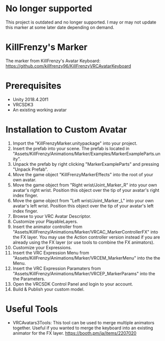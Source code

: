 # No longer supported
This project is outdated and no longer supported. I may or may not update this marker at some later date depending on demand.

# KillFrenzy's Marker
The marker from KillFrenzy's Avatar Keyboard: https://github.com/killfrenzy96/KillFrenzyVRCAvatarKeyboard

# Prerequisites
- Unity 2018.4.20f1
- VRCSDK3
- An existing working avatar

# Installation to Custom Avatar
1. Import the "KillFrenzyMarker.unitypackage" into your project.
2. Insert the prefab into your scene. The prefab is located in "Assets/KillFrenzy/Animations/Marker/Examples/MarkerExampleParts.unity".
3. Unpack the prefab by right clicking "MarkerExampleParts" and pressing "Unpack Prefab".
4. Move the game object "KillFrenzyMarkerEffects" into the root of your own avatar.
5. Move the game object from "Right wrist/Joint_Marker_R" into your own avatar's right wrist. Position this object over the tip of your avatar's right index finger.
5. Move the game object from "Left wrist/Joint_Marker_L" into your own avatar's left wrist. Position this object over the tip of your avatar's left index finger.
6. Browse to your VRC Avatar Descriptor.
7. Customize your PlayableLayers.
8. Insert the animator controller from "Assets/KillFrenzy/Animations/Marker/VRCAC_MarkerControllerFX" into the FX layer. You may use the Action controller version instead if you are already using the FX layer (or use tools to combine the FX animators).
9. Customize your Expressions.
10. Insert the VRC Expression Menu from "Assets/KillFrenzy/Animations/Marker/VRCEM_MarkerMenu" into the the Menu.
11. Insert the VRC Expression Paramaters from "Assets/KillFrenzy/Animations/Marker/VRCEP_MarkerParams" into the the Parameters.
12. Open the VRCSDK Control Panel and login to your account.
13. Build & Publish your custom model.

# Useful Tools
- VRCAvatars3Tools: This tool can be used to merge multiple animators together. Useful if you wanted to merge the keyboard into an existing animator for the FX layer. https://booth.pm/ja/items/2207020
